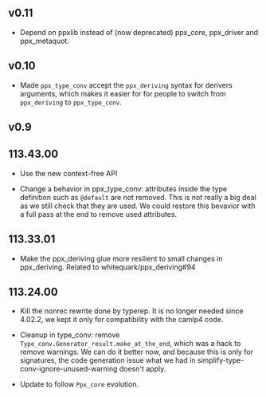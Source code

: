 ## v0.11

- Depend on ppxlib instead of (now deprecated) ppx\_core, ppx\_driver and
  ppx\_metaquot.

## v0.10

- Made `ppx_type_conv` accept the `ppx_deriving` syntax for derivers arguments,
  which makes it easier for for people to switch from `ppx_deriving` to
  `ppx_type_conv`.

## v0.9

## 113.43.00

- Use the new context-free API

- Change a behavior in ppx\_type\_conv: attributes inside the type
  definition such as `@default` are not removed. This is not really a
  big deal as we still check that they are used. We could restore this
  bevavior with a full pass at the end to remove used attributes.

## 113.33.01

- Make the ppx\_deriving glue more resilient to small changes in
  ppx\_deriving. Related to whitequark/ppx_deriving#94

## 113.24.00

- Kill the nonrec rewrite done by typerep. It is no longer needed since
  4.02.2, we kept it only for compatibility with the camlp4 code.

- Cleanup in type\_conv: remove `Type_conv.Generator_result.make_at_the_end`,
  which was a hack to remove warnings. We can do it better now, and because this
  is only for signatures, the code generation issue what we had in
  simplify-type-conv-ignore-unused-warning doesn't apply.

- Update to follow `Ppx_core` evolution.
